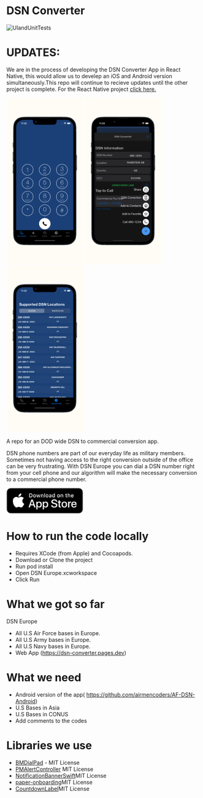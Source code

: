 # DSN Converter
![UIandUnitTests](https://github.com/airmencoders/DSN-Converter/workflows/UIandUnitTests/badge.svg)

# UPDATES:
We are in the process of developing the DSN Converter App in React Native, this would allow us to develep an iOS and Android version simultaneously.This repo will continue to recieve updates until the other project is complete. 
For the React Native project <a href="https://github.com/airmencoders/DSN-Converter-App">click here.</a>

<img src="DSNConverterMain.png" width="200"> <img src="DSNConverterMenu.png" width="200"> <img src="DSNConverterList.png" width="200">



A repo for an DOD wide DSN to commercial conversion app.

DSN phone numbers are part of our everyday life as military members. Sometimes not having access to the right conversion outside of the office can be very frustrating. With DSN Europe you can dial a DSN number right from your cell phone and our algorithm will make the necessary conversion to a commercial phone number.


 


<a href="https://apps.apple.com/us/app/dsn-europe/id1442345746"><img src="DownloadApple.png" alt="App Download" style="width:200px"></a>


# How to run the code locally

- Requires XCode (from Apple) and Cocoapods.
- Download or Clone the project
- Run pod install
- Open DSN Europe.xcworkspace
- Click Run

# What we got so far 
 DSN Europe 
 - All U.S Air Force bases in Europe.
 - All U.S Army bases in Europe.
 - All U.S Navy bases in Europe.
 - Web App (https://dsn-converter.pages.dev)
 
 # What we need 
  - Android version of the app( https://github.com/airmencoders/AF-DSN-Android) 
  - U.S Bases in Asia 
  - U.S Bases in CONUS
  - Add comments to the codes
  
 # Libraries we use
* [BMDialPad](https://github.com/IamSaurav/BMDialPad) - MIT License
* [PMAlertController](https://github.com/pmusolino/PMAlertController) MIT License
* [NotificationBannerSwift](https://github.com/Daltron/NotificationBanner)MIT License
* [paper-onboarding](https://github.com/Ramotion/paper-onboarding)MIT License
* [CountdownLabel](https://github.com/fromkk/CountdownLabel)MIT License



